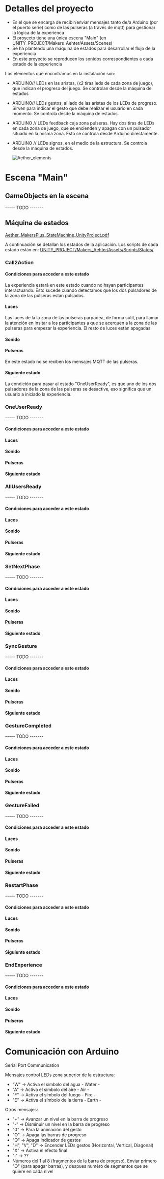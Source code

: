 # Detalles del proyecto
- Es el que se encarga de recibir/enviar mensajes tanto de/a Arduino (por el puerto serie) como de las pulseras (a través de mqtt) para gestionar la lógica de la experienca
- El proyecto tiene una única escena "Main" (en UNITY_PROJECT/Makers_Aehter/Assets/Scenes)
- Se ha planteado una máquina de estados para desarrollar el flujo de la experiencia
- En este proyecto se reproducen los sonidos correspondientes a cada estado de la experiencia

Los elementos que encontramos en la instalación son: 
- ARDUINO// LEDs en las aristas, (x2 tiras leds de cada zona de juego), que indican el progreso del juego. Se controlan desde la máquina de estados
- ARDUINO// LEDs gestos, al lado de las aristas de los LEDs de progreso. Sirven para indicar el gesto que debe realizar el usuario en cada momento. Se controla desde la máquina de estados. 
- ARDUINO // LEDs feedback caja zona pulseras. Hay dos tiras de LEDs en cada zona de juego, que se encienden y apagan con un pulsador situado en la misma zona. Esto se controla desde Arduino directamente.
- ARDUINO // LEDs signos, en el medio de la estructura. Se controla desde la máquina de estados.

  ![Aether_elements](https://github.com/user-attachments/assets/017fecb8-7445-4839-8959-a48ba35a6336)


# Escena "Main"
## GameObjects en la escena 
----- TODO -------
## Máquina de estados 
[Aether_MakersPlus_StateMachine_UnityProject.pdf](https://github.com/user-attachments/files/20062858/Aether_MakersPlus_StateMachine_UnityProject.pdf)

A continuación se detallan los estados de la aplicación. Los scripts de cada estado están en: [UNITY_PROJECT/Makers_Aehter/Assets/Scripts/States/](https://github.com/MakersPlusBCN/aether-brain/tree/a03d67ad356bb02a4f93e90b83104a0131c3e57c/UNITY_PROJECT/Makers_Aehter/Assets/Scripts/States)

### Call2Action
#### Condiciones para acceder a este estado
La experiencia estará en este estado cuando no hayan participantes interactuando. Esto sucede cuando detectamos que los dos pulsadores de la zona de las pulseras estan pulsados. 

#### Luces 
Las luces de la la zona de las pulseras parpadea, de forma sutil, para llamar la atención en insitar a los participantes a que se acerquen a la zona de las pulseras para empezar la experiencia. 
El resto de luces están apagadas 

#### Sonido

#### Pulseras 
En este estado no se reciben los mensajes MQTT de las pulseras. 

#### Siguiente estado 
La condición para pasar al estado "OneUserReady", es que uno de los dos pulsadores de la zona de las pulseras se desactive, eso significa que un usuario a iniciado la experiencia. 

### OneUserReady
----- TODO -------
#### Condiciones para acceder a este estado

#### Luces 

#### Sonido

#### Pulseras 

#### Siguiente estado 

### AllUsersReady
----- TODO -------

#### Condiciones para acceder a este estado

#### Luces 

#### Sonido

#### Pulseras 

#### Siguiente estado 

### SetNextPhase
----- TODO -------

#### Condiciones para acceder a este estado

#### Luces 

#### Sonido

#### Pulseras 

#### Siguiente estado 

### SyncGesture
----- TODO -------

#### Condiciones para acceder a este estado

#### Luces 

#### Sonido

#### Pulseras 

#### Siguiente estado 

### GestureCompleted 
----- TODO -------

#### Condiciones para acceder a este estado

#### Luces 

#### Sonido

#### Pulseras 

#### Siguiente estado 

### GestureFailed 
----- TODO -------

#### Condiciones para acceder a este estado

#### Luces 

#### Sonido

#### Pulseras 

#### Siguiente estado 

### RestartPhase
----- TODO -------

#### Condiciones para acceder a este estado

#### Luces 

#### Sonido

#### Pulseras 

#### Siguiente estado 

### EndExperience 
----- TODO -------

#### Condiciones para acceder a este estado

#### Luces 

#### Sonido

#### Pulseras 

#### Siguiente estado 

# Comunicación con Arduino 

Serial Port Communication

Mensajes control LEDs zona superior de la estructura: 
- "W" -> Activa el símbolo del agua - Water - 
- "A" -> Activa el símbolo del aire - Air - 
- "F" -> Activa el símbolo del fuego - Fire - 
- "E" -> Activa el símbolo de la tierra - Earth -


Otros mensajes: 
- "+" -> Avanzar un nivel en la barra de progreso
- "-" -> Disminuir un nivel en la barra de progreso
- "0" -> Para la animación del gesto 
- "O" -> Apaga las barras de progreso
- "Q" -> Apaga indicador de gestos
- "H", "V", "D" -> Encender LEDs gestos (Horizontal, Vertical, Diagonal) 
- "X" -> Activa el efecto final 
- "I" -> ??
- Números del 1 al 8 (fragmentos de la barra de progeso). Enviar primero "O" (para apagar barras), y despues numéro de segmentos que se quiere en cada nivel 





